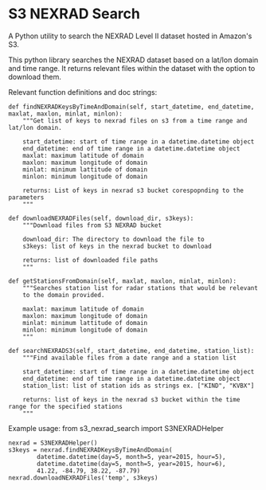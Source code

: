 # S3 NEXRAD Search
A Python utility to search the NEXRAD Level II dataset hosted in Amazon's S3.

This python library searches the NEXRAD dataset based on a lat/lon domain and time range. It returns relevant files within the dataset with the option to download them. 

Relevant function definitions and doc strings:

    def findNEXRADKeysByTimeAndDomain(self, start_datetime, end_datetime, maxlat, maxlon, minlat, minlon):
        """Get list of keys to nexrad files on s3 from a time range and lat/lon domain.

        start_datetime: start of time range in a datetime.datetime object
        end_datetime: end of time range in a datetime.datetime object
        maxlat: maximum latitude of domain
        maxlon: maximum longitude of domain
        minlat: minimum lattitude of domain
        minlon: minimum longitude of domain

        returns: List of keys in nexrad s3 bucket corespopnding to the parameters
        """

    def downloadNEXRADFiles(self, download_dir, s3keys):
        """Download files from S3 NEXRAD bucket

        download_dir: The directory to download the file to
        s3keys: list of keys in the nexrad bucket to download

        returns: list of downloaded file paths
        """
        
    def getStationsFromDomain(self, maxlat, maxlon, minlat, minlon):
        """Searches station list for radar stations that would be relevant
        to the domain provided.

        maxlat: maximum latitude of domain
        maxlon: maximum longitude of domain
        minlat: minimum lattitude of domain
        minlon: minimum longitude of domain
        """        
        
    def searchNEXRADS3(self, start_datetime, end_datetime, station_list):
        """Find available files from a date range and a station list

        start_datetime: start of time range in a datetime.datetime object
        end_datetime: end of time range in a datetime.datetime object
        station_list: list of station ids as strings ex. ["KIND", "KVBX"]

        returns: list of keys in the nexrad s3 bucket within the time range for the specified stations
        """        

Example usage:
    from s3_nexrad_search import S3NEXRADHelper
    
    nexrad = S3NEXRADHelper()
    s3keys = nexrad.findNEXRADKeysByTimeAndDomain(
            datetime.datetime(day=5, month=5, year=2015, hour=5),
            datetime.datetime(day=5, month=5, year=2015, hour=6),
            41.22, -84.79, 38.22, -87.79)
    nexrad.downloadNEXRADFiles('temp', s3keys)
